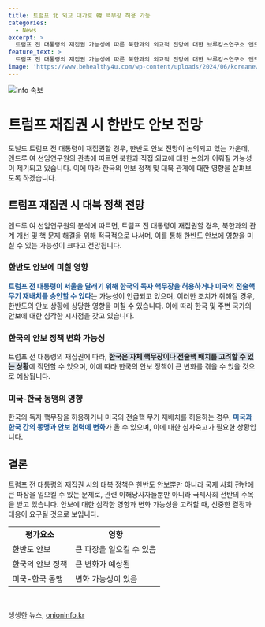```yaml
---
title: 트럼프 北 외교 대가로 韓 핵무장 허용 가능
categories:
  - News
excerpt: >
  트럼프 전 대통령의 재집권 가능성에 따른 북한과의 외교적 전망에 대한 브루킹스연구소 앤드류 여 선임연구원의 분석에 따르면, 트럼프 전 대통령은 북한과의 직접 외교에 나설 가능성이 크며, 이를 통해 북핵 문제를 풀려는 욕망을 보일 것으로 예측했다. 이에 따라 한국의 자체 핵무장이나 미국의 전술핵 배치를 용인할 가능성도 제기되고 있으며, 협상 과정에서 트럼프 전 대통령이 기존 동맹을 희생할 수 있다는 우려도 표현되었다.
feature_text: >
  트럼프 전 대통령의 재집권 가능성에 따른 북한과의 외교적 전망에 대한 브루킹스연구소 앤드류 여 선임연구원의 분석에 따르면, 트럼프 전 대통령은 북한과의 직접 외교에 나설 가능성이 크며, 이를 통해 북핵 문제를 풀려는 욕망을 보일 것으로 예측했다. 이에 따라 한국의 자체 핵무장이나 미국의 전술핵 배치를 용인할 가능성도 제기되고 있으며, 협상 과정에서 트럼프 전 대통령이 기존 동맹을 희생할 수 있다는 우려도 표현되었다.
image: 'https://www.behealthy4u.com/wp-content/uploads/2024/06/koreanews.jpg'
---
```


<p><img src="https://www.behealthy4u.com/wp-content/uploads/2024/06/koreanews.jpg" alt="info 속보" /></p>

<h1>트럼프 재집권 시 한반도 안보 전망</h1>

<p data-ke-size="size16">도널드 트럼프 전 대통령이 재집권할 경우, 한반도 안보 전망이 논의되고 있는 가운데, 앤드루 여 선임연구원의 관측에 따르면 북한과 직접 외교에 대한 논의가 이뤄질 가능성이 제기되고 있습니다. 이에 따라 한국의 안보 정책 및 대북 관계에 대한 영향을 살펴보도록 하겠습니다.</p>

<h2 data-ke-size="size26">트럼프 재집권 시 대북 정책 전망</h2>

<p data-ke-size="size16">앤드루 여 선임연구원의 분석에 따르면, 트럼프 전 대통령이 재집권할 경우, 북한과의 관계 개선 및 핵 문제 해결을 위해 적극적으로 나서며, 이를 통해 한반도 안보에 영향을 미칠 수 있는 가능성이 크다고 전망됩니다.</p>

<h3 data-ke-size="size24">한반도 안보에 미칠 영향</h3>

<p data-ke-size="size16"><b><span style="color: #1a5490;">트럼프 전 대통령이 서울을 달래기 위해 한국의 독자 핵무장을 허용하거나 미국의 전술핵 무기 재배치를 승인할 수 있다</span></b>는 가능성이 언급되고 있으며, 이러한 조치가 취해질 경우, 한반도의 안보 상황에 상당한 영향을 미칠 수 있습니다. 이에 따라 한국 및 주변 국가의 안보에 대한 심각한 시사점을 갖고 있습니다.</p>

<h3 data-ke-size="size24">한국의 안보 정책 변화 가능성</h3>

<p data-ke-size="size16">트럼프 전 대통령의 재집권에 따라, <b><span style="background-color: #21538527;">한국은 자체 핵무장이나 전술핵 배치를 고려할 수 있는 상황</span></b>에 직면할 수 있으며, 이에 따라 한국의 안보 정책이 큰 변화를 겪을 수 있을 것으로 예상됩니다.</p>

<h3 data-ke-size="size24">미국-한국 동맹의 영향</h3>

<p data-ke-size="size16">한국의 독자 핵무장을 허용하거나 미국의 전술핵 무기 재배치를 허용하는 경우, <b><span style="color: #1a5490;">미국과 한국 간의 동맹과 안보 협력에 변화</span></b>가 올 수 있으며, 이에 대한 심사숙고가 필요한 상황입니다.</p>

<h2 data-ke-size="size26">결론</h2>

<p data-ke-size="size16">트럼프 전 대통령의 재집권 시의 대북 정책은 한반도 안보뿐만 아니라 국제 사회 전반에 큰 파장을 일으킬 수 있는 문제로, 관련 이해당사자들뿐만 아니라 국제사회 전반의 주목을 받고 있습니다. 안보에 대한 심각한 영향과 변화 가능성을 고려할 때, 신중한 결정과 대응이 요구될 것으로 보입니다.</p>

<table>
  <tr>
    <td style="text-align: center; height: 17px;"><b>평가요소</b></td>
    <td style="text-align: center; height: 17px;"><b>영향</b></td>
  </tr>
  <tr>
    <td style="text-align: left;">한반도 안보</td>
    <td style="text-align: left;">큰 파장을 일으킬 수 있음</td>
  </tr>
  <tr>
    <td style="text-align: left;">한국의 안보 정책</td>
    <td style="text-align: left;">큰 변화가 예상됨</td>
  </tr>
  <tr>
    <td style="text-align: left;">미국-한국 동맹</td>
    <td style="text-align: left;">변화 가능성이 있음</td>
  </tr>
</table>

<p data-ke-size="size16">&nbsp;</p>
생생한 뉴스, <a href="https://onioninfo.kr" rel="dofollow">onioninfo.kr</a>


